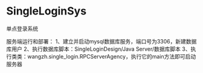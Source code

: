 # SingleLoginSys
单点登录系统

服务端运行和部署：
1、建立并启动mysql数据库服务，端口号为3306，新建数据库用户
2、执行数据库脚本：SingleLoginDesign/Java Server/数据库脚本
3、执行类类：wangzh.single_login.RPCServerAgency，执行它的main方法即可启动服务器
